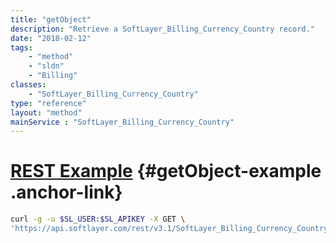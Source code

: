 ```yaml
---
title: "getObject"
description: "Retrieve a SoftLayer_Billing_Currency_Country record."
date: "2018-02-12"
tags:
    - "method"
    - "sldn"
    - "Billing"
classes:
    - "SoftLayer_Billing_Currency_Country"
type: "reference"
layout: "method"
mainService : "SoftLayer_Billing_Currency_Country"
---
```


# [REST Example](#getObject-example) <a href="/article/rest/"><i class="fas fa-question"></i></a> {#getObject-example .anchor-link} 
```bash
curl -g -u $SL_USER:$SL_APIKEY -X GET \
'https://api.softlayer.com/rest/v3.1/SoftLayer_Billing_Currency_Country/{SoftLayer_Billing_Currency_CountryID}/getObject'
```
